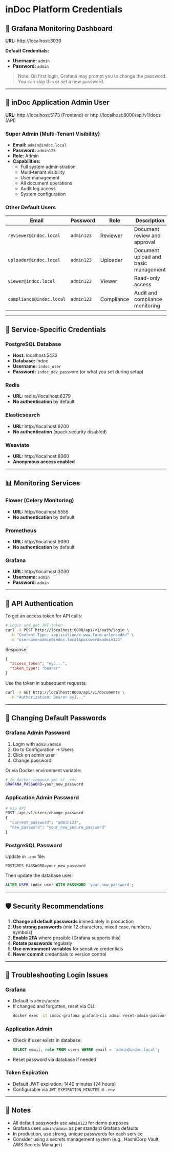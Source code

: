 # inDoc Platform Credentials

## 🔐 Grafana Monitoring Dashboard

**URL:** http://localhost:3030

**Default Credentials:**
- **Username:** `admin`
- **Password:** `admin`

> Note: On first login, Grafana may prompt you to change the password. You can skip this or set a new password.

---

## 👤 inDoc Application Admin User

**URL:** http://localhost:5173 (Frontend) or http://localhost:8000/api/v1/docs (API)

### Super Admin (Multi-Tenant Visibility)
- **Email:** `admin@indoc.local`
- **Password:** `admin123`
- **Role:** Admin
- **Capabilities:**
  - Full system administration
  - Multi-tenant visibility
  - User management
  - All document operations
  - Audit log access
  - System configuration

### Other Default Users

| Email | Password | Role | Description |
|-------|----------|------|-------------|
| `reviewer@indoc.local` | `admin123` | Reviewer | Document review and approval |
| `uploader@indoc.local` | `admin123` | Uploader | Document upload and basic management |
| `viewer@indoc.local` | `admin123` | Viewer | Read-only access |
| `compliance@indoc.local` | `admin123` | Compliance | Audit and compliance monitoring |

---

## 🔧 Service-Specific Credentials

### PostgreSQL Database
- **Host:** localhost:5432
- **Database:** indoc
- **Username:** `indoc_user`
- **Password:** `indoc_dev_password` (or what you set during setup)

### Redis
- **URL:** redis://localhost:6379
- **No authentication** by default

### Elasticsearch
- **URL:** http://localhost:9200
- **No authentication** (xpack.security disabled)

### Weaviate
- **URL:** http://localhost:8060
- **Anonymous access enabled**

---

## 📊 Monitoring Services

### Flower (Celery Monitoring)
- **URL:** http://localhost:5555
- **No authentication** by default

### Prometheus
- **URL:** http://localhost:9090
- **No authentication** by default

### Grafana
- **URL:** http://localhost:3030
- **Username:** `admin`
- **Password:** `admin`

---

## 🔑 API Authentication

To get an access token for API calls:

```bash
# Login and get JWT token
curl -X POST http://localhost:8000/api/v1/auth/login \
  -H "Content-Type: application/x-www-form-urlencoded" \
  -d "username=admin@indoc.local&password=admin123"
```

Response:
```json
{
  "access_token": "eyJ...",
  "token_type": "bearer"
}
```

Use the token in subsequent requests:
```bash
curl -X GET http://localhost:8000/api/v1/documents \
  -H "Authorization: Bearer eyJ..."
```

---

## 🔄 Changing Default Passwords

### Grafana Admin Password
1. Login with `admin/admin`
2. Go to Configuration → Users
3. Click on admin user
4. Change password

Or via Docker environment variable:
```bash
# In docker-compose.yml or .env
GRAFANA_PASSWORD=your_new_password
```

### Application Admin Password
```python
# Via API
POST /api/v1/users/change-password
{
  "current_password": "admin123",
  "new_password": "your_new_secure_password"
}
```

### PostgreSQL Password
Update in `.env` file:
```env
POSTGRES_PASSWORD=your_new_password
```

Then update the database user:
```sql
ALTER USER indoc_user WITH PASSWORD 'your_new_password';
```

---

## 🛡️ Security Recommendations

1. **Change all default passwords** immediately in production
2. **Use strong passwords** (min 12 characters, mixed case, numbers, symbols)
3. **Enable 2FA** where possible (Grafana supports this)
4. **Rotate passwords** regularly
5. **Use environment variables** for sensitive credentials
6. **Never commit** credentials to version control

---

## 🚨 Troubleshooting Login Issues

### Grafana
- Default is `admin/admin`
- If changed and forgotten, reset via CLI:
  ```bash
  docker exec -it indoc-grafana grafana-cli admin reset-admin-password admin
  ```

### Application Admin
- Check if user exists in database:
  ```sql
  SELECT email, role FROM users WHERE email = 'admin@indoc.local';
  ```
- Reset password via database if needed

### Token Expiration
- Default JWT expiration: 1440 minutes (24 hours)
- Configurable via `JWT_EXPIRATION_MINUTES` in `.env`

---

## 📝 Notes

- All default passwords use `admin123` for demo purposes
- Grafana uses `admin/admin` as per standard Grafana defaults
- In production, use strong, unique passwords for each service
- Consider using a secrets management system (e.g., HashiCorp Vault, AWS Secrets Manager)